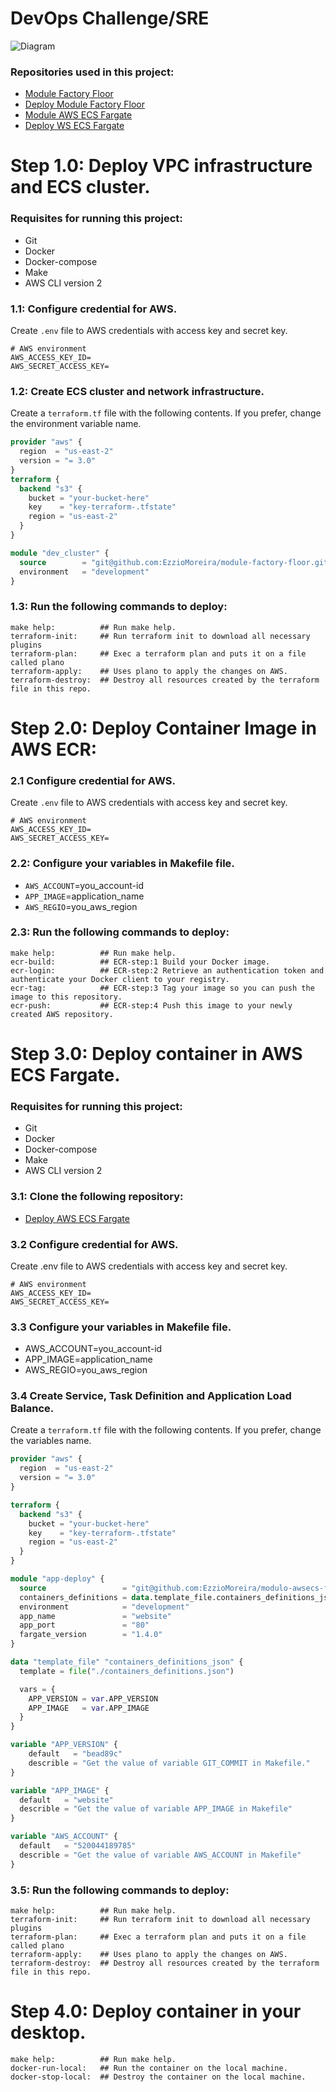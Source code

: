# DevOps Challenge/SRE
![Diagram](https://github.com/EzzioMoreira/challenge-devops-sre/blob/master/img/diagram.JPG)

### Repositories used in this project:
- [Module Factory Floor](https://github.com/EzzioMoreira/module-factory-floor.git)
- [Deploy Module Factory Floor ](https://github.com/EzzioMoreira/deploy-module-factory-floor.git)
- [Module AWS ECS Fargate](https://github.com/EzzioMoreira/modulo-awsecs-fargate.git)
- [Deploy WS ECS Fargate](https://github.com/EzzioMoreira/deploy-modulo-awsecs-fargate-.git)

# Step 1.0: Deploy VPC infrastructure and ECS cluster.
### Requisites for running this project:
- Git
- Docker
- Docker-compose
- Make
- AWS CLI version 2

### 1.1: Configure credential for AWS.
Create ```.env``` file to AWS credentials with access key and secret key.
```shell
# AWS environment
AWS_ACCESS_KEY_ID=
AWS_SECRET_ACCESS_KEY=
```
### 1.2: Create ECS cluster and network infrastructure.
Create a ```terraform.tf``` file with the following contents. If you prefer, change the environment variable name.
```terraform
provider "aws" {
  region  = "us-east-2"
  version = "= 3.0"
}
terraform {
  backend "s3" {
    bucket = "your-bucket-here"
    key    = "key-terraform-.tfstate"
    region = "us-east-2"
  }
}

module "dev_cluster" {
  source        = "git@github.com:EzzioMoreira/module-factory-floor.git?ref=v1.0"
  environment   = "development"
}
``` 

### 1.3: Run the following commands to deploy:
```make
make help:          ## Run make help.
terraform-init:     ## Run terraform init to download all necessary plugins
terraform-plan:     ## Exec a terraform plan and puts it on a file called plano
terraform-apply:    ## Uses plano to apply the changes on AWS.
terraform-destroy:  ## Destroy all resources created by the terraform file in this repo.
```

# Step 2.0: Deploy Container Image in AWS ECR:
### 2.1 Configure credential for AWS.
Create ```.env``` file to AWS credentials with access key and secret key.
```shell
# AWS environment
AWS_ACCESS_KEY_ID=
AWS_SECRET_ACCESS_KEY=
```

### 2.2: Configure your variables in Makefile file.
- ```AWS_ACCOUNT```=you_account-id
- ```APP_IMAGE```=application_name
- ```AWS_REGIO```=you_aws_region

### 2.3: Run the following commands to deploy:
```make
make help:          ## Run make help.
ecr-build:          ## ECR-step:1 Build your Docker image.
ecr-login:          ## ECR-step:2 Retrieve an authentication token and authenticate your Docker client to your registry.
ecr-tag:            ## ECR-step:3 Tag your image so you can push the image to this repository.
ecr-push:           ## ECR-step:4 Push this image to your newly created AWS repository.
```

# Step 3.0: Deploy container in AWS ECS Fargate.
### Requisites for running this project:
- Git
- Docker
- Docker-compose
- Make
- AWS CLI version 2

### 3.1: Clone the following repository:
- [Deploy AWS ECS Fargate](https://github.com/EzzioMoreira/deploy-modulo-awsecs-fargate-.git)

### 3.2 Configure credential for AWS.
Create .env file to AWS credentials with access key and secret key.
```shell
# AWS environment
AWS_ACCESS_KEY_ID=
AWS_SECRET_ACCESS_KEY=
```

### 3.3 Configure your variables in Makefile file.
- AWS_ACCOUNT=you_account-id
- APP_IMAGE=application_name
- AWS_REGIO=you_aws_region

### 3.4 Create Service, Task Definition and Application Load Balance.
Create a ```terraform.tf``` file with the following contents. If you prefer, change the variables name.
```terraform
provider "aws" {
  region  = "us-east-2"
  version = "= 3.0"
}

terraform {
  backend "s3" {
    bucket = "your-bucket-here"
    key    = "key-terraform-.tfstate"
    region = "us-east-2"
  }
} 

module "app-deploy" {
  source                 = "git@github.com:EzzioMoreira/modulo-awsecs-fargate.git?ref=v1.3"
  containers_definitions = data.template_file.containers_definitions_json.rendered
  environment            = "development"
  app_name               = "website"
  app_port               = "80"
  fargate_version        = "1.4.0"
}

data "template_file" "containers_definitions_json" {
  template = file("./containers_definitions.json")

  vars = {
    APP_VERSION = var.APP_VERSION
    APP_IMAGE   = var.APP_IMAGE
  }
}

variable "APP_VERSION" {
    default   = "bead89c"
    describle = "Get the value of variable GIT_COMMIT in Makefile."
}

variable "APP_IMAGE" {
  default   = "website"
  describle = "Get the value of variable APP_IMAGE in Makefile"
}

variable "AWS_ACCOUNT" {
  default   = "520044189785"
  describle = "Get the value of variable AWS_ACCOUNT in Makefile"
}
```

### 3.5: Run the following commands to deploy:
```make
make help:          ## Run make help.
terraform-init:     ## Run terraform init to download all necessary plugins
terraform-plan:     ## Exec a terraform plan and puts it on a file called plano
terraform-apply:    ## Uses plano to apply the changes on AWS.
terraform-destroy:  ## Destroy all resources created by the terraform file in this repo.
```

# Step 4.0: Deploy container in your desktop.
```make
make help:          ## Run make help.
docker-run-local:   ## Run the container on the local machine.
docker-stop-local:  ## Destroy the container on the local machine.